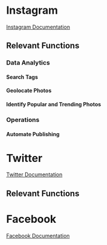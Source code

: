 # Instagram
[Instagram Documentation](https://www.instagram.com/developer/)
## Relevant Functions
### Data Analytics
#### Search Tags
#### Geolocate Photos
#### Identify Popular and Trending Photos
### Operations
#### Automate Publishing

# Twitter
[Twitter Documentation](https://developer.twitter.com/en/docs.html)
## Relevant Functions
# Facebook
[Facebook Documentation](https://developers.facebook.com/docs/)
